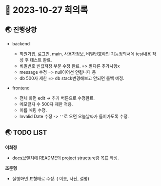 # 📑 2023-10-27 회의록

## 🌏 진행상황

* backend

  * 회원가입, 로그인, main, 사용자정보, 비밀번호확인  기능정의서에 test내용 작성 후 테스트 완료.
  * 비밀번호 빈값저장 부분 수정 완료. => 별다른 추가사항x
  * message 수정 => null이어선 안됩니다 등
  * db 500자 제한 => db stack변경해보고 안되면 롤백 예정.


* frontend

  * 전체 화면 edit -> 추가 버튼으로 수정완료.
  * 메모글자 수 500자 제한 적용.
  * 이름 매핑 수정.
  * Invalid Date 수정 -> `''`로 오면 오늘날짜가 들어가도록 수정.
  
  


## 🌏 TODO LIST

**이희정**

* docs브랜치에 README의 project structure랑 목표 작성.



**조준형**

* 실행화면 표형태로 수정. ( 이름, 사진, 설명)
